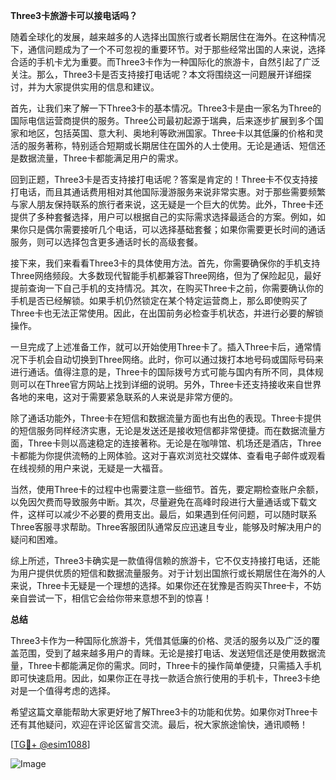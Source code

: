 **Three3卡旅游卡可以接电话吗？**

随着全球化的发展，越来越多的人选择出国旅行或者长期居住在海外。在这种情况下，通信问题成为了一个不可忽视的重要环节。对于那些经常出国的人来说，选择合适的手机卡尤为重要。而Three3卡作为一种国际化的旅游卡，自然引起了广泛关注。那么，Three3卡是否支持接打电话呢？本文将围绕这一问题展开详细探讨，并为大家提供实用的信息和建议。

首先，让我们来了解一下Three3卡的基本情况。Three3卡是由一家名为Three的国际电信运营商提供的服务。Three公司最初起源于瑞典，后来逐步扩展到多个国家和地区，包括英国、意大利、奥地利等欧洲国家。Three卡以其低廉的价格和灵活的服务著称，特别适合短期或长期居住在国外的人士使用。无论是通话、短信还是数据流量，Three卡都能满足用户的需求。

回到正题，Three3卡是否支持接打电话呢？答案是肯定的！Three卡不仅支持接打电话，而且其通话费用相对其他国际漫游服务来说非常实惠。对于那些需要频繁与家人朋友保持联系的旅行者来说，这无疑是一个巨大的优势。此外，Three卡还提供了多种套餐选择，用户可以根据自己的实际需求选择最适合的方案。例如，如果你只是偶尔需要接听几个电话，可以选择基础套餐；如果你需要更长时间的通话服务，则可以选择包含更多通话时长的高级套餐。

接下来，我们来看看Three3卡的具体使用方法。首先，你需要确保你的手机支持Three网络频段。大多数现代智能手机都兼容Three网络，但为了保险起见，最好提前查询一下自己手机的支持情况。其次，在购买Three卡之前，你需要确认你的手机是否已经解锁。如果手机仍然锁定在某个特定运营商上，那么即使购买了Three卡也无法正常使用。因此，在出国前务必检查手机状态，并进行必要的解锁操作。

一旦完成了上述准备工作，就可以开始使用Three卡了。插入Three卡后，通常情况下手机会自动切换到Three网络。此时，你可以通过拨打本地号码或国际号码来进行通话。值得注意的是，Three卡的国际拨号方式可能与国内有所不同，具体规则可以在Three官方网站上找到详细的说明。另外，Three卡还支持接收来自世界各地的来电，这对于需要紧急联系的人来说是非常方便的。

除了通话功能外，Three卡在短信和数据流量方面也有出色的表现。Three卡提供的短信服务同样经济实惠，无论是发送还是接收短信都非常便捷。而在数据流量方面，Three卡则以高速稳定的连接著称。无论是在咖啡馆、机场还是酒店，Three卡都能为你提供流畅的上网体验。这对于喜欢浏览社交媒体、查看电子邮件或观看在线视频的用户来说，无疑是一大福音。

当然，使用Three卡的过程中也需要注意一些细节。首先，要定期检查账户余额，以免因欠费而导致服务中断。其次，尽量避免在高峰时段进行大量通话或下载文件，这样可以减少不必要的费用支出。最后，如果遇到任何问题，可以随时联系Three客服寻求帮助。Three客服团队通常反应迅速且专业，能够及时解决用户的疑问和困难。

综上所述，Three3卡确实是一款值得信赖的旅游卡，它不仅支持接打电话，还能为用户提供优质的短信和数据流量服务。对于计划出国旅行或长期居住在海外的人来说，Three卡无疑是一个理想的选择。如果你还在犹豫是否购买Three卡，不妨亲自尝试一下，相信它会给你带来意想不到的惊喜！

**总结**

Three3卡作为一种国际化旅游卡，凭借其低廉的价格、灵活的服务以及广泛的覆盖范围，受到了越来越多用户的青睐。无论是接打电话、发送短信还是使用数据流量，Three卡都能满足你的需求。同时，Three卡的操作简单便捷，只需插入手机即可快速启用。因此，如果你正在寻找一款适合旅行使用的手机卡，Three3卡绝对是一个值得考虑的选择。

希望这篇文章能帮助大家更好地了解Three3卡的功能和优势。如果你对Three卡还有其他疑问，欢迎在评论区留言交流。最后，祝大家旅途愉快，通讯顺畅！

[[TG💪+ @esim1088](https://t.me/s/esim1088)]  

![Image](https://i.postimg.cc/4NQfJmqS/Snipaste-2025-05-13-00-14-12.png)